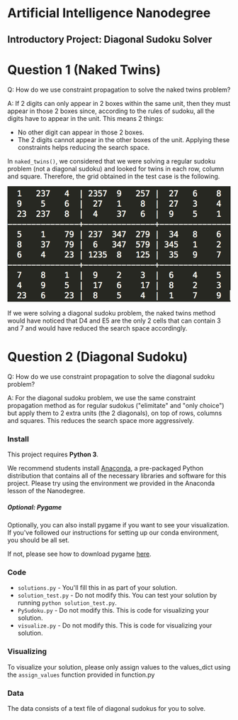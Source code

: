 # Artificial Intelligence Nanodegree
## Introductory Project: Diagonal Sudoku Solver

# Question 1 (Naked Twins)
Q: How do we use constraint propagation to solve the naked twins problem?

A: If 2 digits can only appear in 2 boxes within the same unit, then they must appear in those 2 boxes since, 
according to the rules of sudoku, all the digits have to appear in the unit. This means 2 things:
- No other digit can appear in those 2 boxes.
- The 2 digits cannot appear in the other boxes of the unit.
Applying these constraints helps reducing the search space.

In `naked_twins()`, we considered that we were solving a regular sudoku problem (not a diagonal sudoku) and
looked for twins in each row, column and square.
Therefore, the grid obtained in the test case is the following.

![sudoku image](sudokuimg.jpg)

If we were solving a diagonal sudoku problem, the naked twins method would have noticed that D4 and E5 are the only 2 cells
that can contain 3 and 7 and would have reduced the search space accordingly.


# Question 2 (Diagonal Sudoku)
Q: How do we use constraint propagation to solve the diagonal sudoku problem?

A: For the diagonal sudoku problem, we use the same constraint propagation method as for regular sudokus ("elimitate" and "only choice") but apply them to 2 extra units (the 2 diagonals), on top of rows, columns and squares. This reduces the search space more aggressively.

### Install

This project requires **Python 3**.

We recommend students install [Anaconda](https://www.continuum.io/downloads), a pre-packaged Python distribution that contains all of the necessary libraries and software for this project. 
Please try using the environment we provided in the Anaconda lesson of the Nanodegree.

##### Optional: Pygame

Optionally, you can also install pygame if you want to see your visualization. If you've followed our instructions for setting up our conda environment, you should be all set.

If not, please see how to download pygame [here](http://www.pygame.org/download.shtml).

### Code

* `solutions.py` - You'll fill this in as part of your solution.
* `solution_test.py` - Do not modify this. You can test your solution by running `python solution_test.py`.
* `PySudoku.py` - Do not modify this. This is code for visualizing your solution.
* `visualize.py` - Do not modify this. This is code for visualizing your solution.

### Visualizing

To visualize your solution, please only assign values to the values_dict using the ```assign_values``` function provided in function.py

### Data

The data consists of a text file of diagonal sudokus for you to solve.